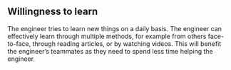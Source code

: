 ## Willingness to learn

The engineer tries to learn new things on a daily basis. The engineer can effectively learn through multiple methods, for example from others face-to-face, through reading articles, or by watching videos. This will benefit the engineer’s teammates as they need to spend less time helping the engineer.
